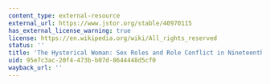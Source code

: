 ```yaml
---
content_type: external-resource
external_url: https://www.jstor.org/stable/40970115
has_external_license_warning: true
license: https://en.wikipedia.org/wiki/All_rights_reserved
status: ''
title: 'The Hysterical Woman: Sex Roles and Role Conflict in Nineteenth-Century America'
uid: 95e7c3ac-20f4-473b-b07d-8644448d5cf0
wayback_url: ''
---
```

